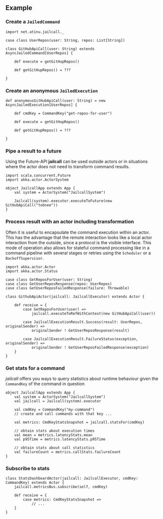 ## Example

### Create a `JailedCommand`
```tut:silent
import net.atinu.jailcall._

case class UserRepos(user: String, repos: List[String])

class GitHubApiCall(user: String) extends AsyncJailedCommand[UserRepos] {

    def execute = getGitHupRepos()
    
    def getGitHupRepos() = ???

}
```

### Create an anonymous `JailedExecution`
```tut:silent
def anonymousGitHubApiCall(user: String) = new AsyncJailedExecution[UserRepos] {

    def cmdKey = CommandKey("get-repos-for-user")

    def execute = getGitHupRepos()
    
    def getGitHupRepos() = ???

}
```

### Pipe a result to a future
Using the Future-API **jailcall** can be used outside actors or in situations where the actor does not need to transform command
results. 
```tut:silent
import scala.concurrent.Future
import akka.actor.ActorSystem

object JailcallApp extends App {
    val system = ActorSystem("JailcallSystem")
    
    Jailcall(system).executor.executeToFuture(new GitHubApiCall("tobnee"))
}
```

### Process result with an actor including transformation
Often it is useful to encapsulate the command execution within an actor. This has the advantage that the remote interaction
looks like a local actor interaction from the outside, since a protocol is the visible interface. This mode of operation also
allows for stateful command processing like in a command pipeline with several stages or retries using the `Scheduler` or a
`BackoffSupervisor`.
```tut:silent
import akka.actor.Actor
import akka.actor.Status

case class GetReposForUser(user: String)
case class GetUserReposResponse(repos: UserRepos)
case class GetUserReposFailedResponse(failure: Throwable)

class GithubApiActor(jailcall: JailcallExecutor) extends Actor {
    
    def receive = {
        case GetReposForUser(user) => 
            jailcall.executeToRefWithContext(new GitHubApiCall(user))

        case JailcallExecutionResult.Success(result: UserRepos, originalSender) =>
            originalSender ! GetUserReposResponse(result)
            
        case JailcallExecutionResult.FailureStatus(exception, originalSender) =>
            originalSender ! GetUserReposFailedResponse(exception)
    }
}
```

### Get stats for a command
*jailcall* offers you ways to query statistics about runtime behaviour given the `CommandKey` of the command in question 
```tut:silent
object JailcallApp extends App {
    val system = ActorSystem("JailcallSystem")
    val jailcall = Jailcall(system).executor
    
    val cmdKey = CommandKey("my-command")
    // create and call commands with that key ...
    
    val metrics: CmdKeyStatsSnapshot = jailcall.statsFor(cmdKey)
    
    // obtain stats about execution times
    val mean = metrics.latencyStats.mean
    val p95Time = metrics.latencyStats.p95Time
    
    // obtain stats about call statistics
    val failureCount = metrics.callStats.failureCount
}
```

### Subscribe to stats
```tut:silent
class StatsDashboardActor(jailcall: JailcallExecutor, cmdKey: CommandKey) extends Actor {
    jailcall.metricsBus.subscribe(self, cmdKey)

    def receive = {
        case metrics: CmdKeyStatsSnapshot => 
            // ...
    }
}
```